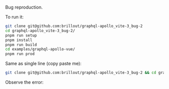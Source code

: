 Bug reproduction.

To run it:

```bash
git clone git@github.com:brillout/graphql-apollo_vite-3_bug-2
cd graphql-apollo_vite-3_bug-2/
pnpm run setup
pnpm install
pnpm run build
cd examples/graphql-apollo-vue/
pnpm run prod
```

Same as single line (copy paste me):

```bash
git clone git@github.com:brillout/graphql-apollo_vite-3_bug-2 && cd graphql-apollo_vite-3_bug-2/ && pnpm run setup && pnpm install && pnpm run build && cd examples/graphql-apollo-vue/ && pnpm run prod
```

Observe the error:

```
```
